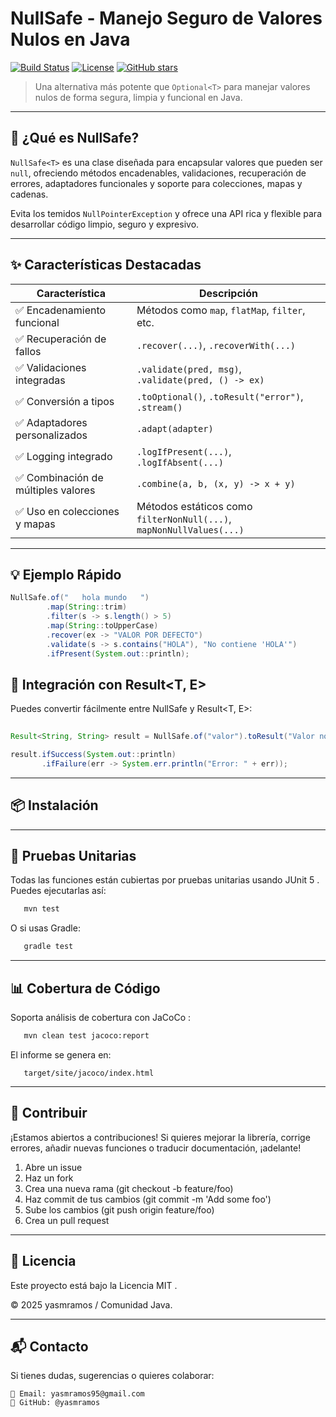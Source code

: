 # NullSafe - Manejo Seguro de Valores Nulos en Java

[![Build Status](https://img.shields.io/badge/build-passing-brightgreen)](https://github.com/yasmramos/nullsafe) 
[![License](https://img.shields.io/github/license/tu-usuario/nullsafe)](https://github.com/yasmramos/nullsafe) 
[![GitHub stars](https://img.shields.io/github/stars/tu-usuario/nullsafe?style=social)](https://github.com/yasmramos/nullsafe)

> Una alternativa más potente que `Optional<T>` para manejar valores nulos de forma segura, limpia y funcional en Java.

---

## 📌 ¿Qué es NullSafe? 

`NullSafe<T>` es una clase diseñada para encapsular valores que pueden ser `null`, ofreciendo métodos encadenables, validaciones, recuperación de errores, adaptadores funcionales y soporte para colecciones, mapas y cadenas.

Evita los temidos `NullPointerException` y ofrece una API rica y flexible para desarrollar código limpio, seguro y expresivo.

---

## ✨ Características Destacadas

| Característica | Descripción |
|----------------|-------------|
| ✅ Encadenamiento funcional | Métodos como `map`, `flatMap`, `filter`, etc. |
| ✅ Recuperación de fallos | `.recover(...)`, `.recoverWith(...)` |
| ✅ Validaciones integradas | `.validate(pred, msg)`, `.validate(pred, () -> ex)` |
| ✅ Conversión a tipos | `.toOptional()`, `.toResult("error")`, `.stream()` |
| ✅ Adaptadores personalizados | `.adapt(adapter)` |
| ✅ Logging integrado | `.logIfPresent(...)`, `.logIfAbsent(...)` |
| ✅ Combinación de múltiples valores | `.combine(a, b, (x, y) -> x + y)` |
| ✅ Uso en colecciones y mapas | Métodos estáticos como `filterNonNull(...)`, `mapNonNullValues(...)` |

---

## 💡 Ejemplo Rápido

```java
NullSafe.of("   hola mundo   ")
        .map(String::trim)
        .filter(s -> s.length() > 5)
        .map(String::toUpperCase)
        .recover(ex -> "VALOR POR DEFECTO")
        .validate(s -> s.contains("HOLA"), "No contiene 'HOLA'")
        .ifPresent(System.out::println);
```

## 🧩 Integración con Result<T, E> 

Puedes convertir fácilmente entre NullSafe<T> y Result<T, E>:

```java
 
Result<String, String> result = NullSafe.of("valor").toResult("Valor no encontrado");

result.ifSuccess(System.out::println)
       .ifFailure(err -> System.err.println("Error: " + err));
```
---

## 📦 Instalación

---

## 🧪 Pruebas Unitarias

Todas las funciones están cubiertas por pruebas unitarias usando JUnit 5 . Puedes ejecutarlas así:

```bash 
   mvn test
   ```

O si usas Gradle:

```bash
   gradle test
```
---

## 📊 Cobertura de Código

Soporta análisis de cobertura con JaCoCo :

```bash
   mvn clean test jacoco:report
```
El informe se genera en:
```text
   target/site/jacoco/index.html
```
---

## 🧱 Contribuir

¡Estamos abiertos a contribuciones! Si quieres mejorar la librería, corrige errores, añadir nuevas funciones o traducir documentación, ¡adelante! 

   1. Abre un issue
   2. Haz un fork
   3. Crea una nueva rama (git checkout -b feature/foo)
   4. Haz commit de tus cambios (git commit -m 'Add some foo')
   5. Sube los cambios (git push origin feature/foo)
   6. Crea un pull request


---

## 📄 Licencia

Este proyecto está bajo la Licencia MIT .

© 2025 yasmramos / Comunidad Java.

---

## 📬 Contacto

Si tienes dudas, sugerencias o quieres colaborar: 

    📧 Email: yasmramos95@gmail.com 
    🐙 GitHub: @yasmramos 
     